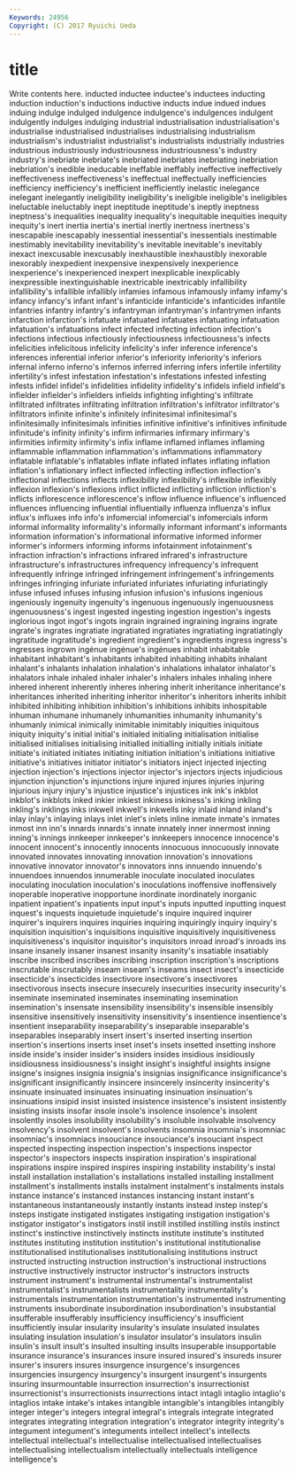 ```yaml
---
Keywords: 24956 
Copyright: (C) 2017 Ryuichi Ueda
---
```


# title

Write contents here.
 inducted inductee inductee's inductees inducting induction induction's inductions
inductive inducts indue indued indues induing indulge indulged indulgence indulgence's
indulgences indulgent indulgently indulges indulging industrial industrialisation industrialisation's industrialise industrialised
industrialises industrialising industrialism industrialism's industrialist industrialist's industrialists industrially industries industrious
industriously industriousness industriousness's industry industry's inebriate inebriate's inebriated inebriates inebriating
inebriation inebriation's inedible ineducable ineffable ineffably ineffective ineffectively ineffectiveness ineffectiveness's
ineffectual ineffectually inefficiencies inefficiency inefficiency's inefficient inefficiently inelastic inelegance inelegant
inelegantly ineligibility ineligibility's ineligible ineligible's ineligibles ineluctable ineluctably inept ineptitude
ineptitude's ineptly ineptness ineptness's inequalities inequality inequality's inequitable inequities inequity
inequity's inert inertia inertia's inertial inertly inertness inertness's inescapable inescapably
inessential inessential's inessentials inestimable inestimably inevitability inevitability's inevitable inevitable's inevitably
inexact inexcusable inexcusably inexhaustible inexhaustibly inexorable inexorably inexpedient inexpensive inexpensively
inexperience inexperience's inexperienced inexpert inexplicable inexplicably inexpressible inextinguishable inextricable inextricably
infallibility infallibility's infallible infallibly infamies infamous infamously infamy infamy's infancy
infancy's infant infant's infanticide infanticide's infanticides infantile infantries infantry infantry's
infantryman infantryman's infantrymen infants infarction infarction's infatuate infatuated infatuates infatuating
infatuation infatuation's infatuations infect infected infecting infection infection's infections infectious
infectiously infectiousness infectiousness's infects infelicities infelicitous infelicity infelicity's infer inference
inference's inferences inferential inferior inferior's inferiority inferiority's inferiors infernal inferno
inferno's infernos inferred inferring infers infertile infertility infertility's infest infestation
infestation's infestations infested infesting infests infidel infidel's infidelities infidelity infidelity's
infidels infield infield's infielder infielder's infielders infields infighting infighting's infiltrate
infiltrated infiltrates infiltrating infiltration infiltration's infiltrator infiltrator's infiltrators infinite infinite's
infinitely infinitesimal infinitesimal's infinitesimally infinitesimals infinities infinitive infinitive's infinitives infinitude
infinitude's infinity infinity's infirm infirmaries infirmary infirmary's infirmities infirmity infirmity's
infix inflame inflamed inflames inflaming inflammable inflammation inflammation's inflammations inflammatory
inflatable inflatable's inflatables inflate inflated inflates inflating inflation inflation's inflationary
inflect inflected inflecting inflection inflection's inflectional inflections inflects inflexibility inflexibility's
inflexible inflexibly inflexion inflexion's inflexions inflict inflicted inflicting infliction infliction's
inflicts inflorescence inflorescence's inflow influence influence's influenced influences influencing influential
influentially influenza influenza's influx influx's influxes info info's infomercial infomercial's
infomercials inform informal informality informality's informally informant informant's informants information
information's informational informative informed informer informer's informers informing informs infotainment
infotainment's infraction infraction's infractions infrared infrared's infrastructure infrastructure's infrastructures infrequency
infrequency's infrequent infrequently infringe infringed infringement infringement's infringements infringes infringing
infuriate infuriated infuriates infuriating infuriatingly infuse infused infuses infusing infusion
infusion's infusions ingenious ingeniously ingenuity ingenuity's ingenuous ingenuously ingenuousness ingenuousness's
ingest ingested ingesting ingestion ingestion's ingests inglorious ingot ingot's ingots
ingrain ingrained ingraining ingrains ingrate ingrate's ingrates ingratiate ingratiated ingratiates
ingratiating ingratiatingly ingratitude ingratitude's ingredient ingredient's ingredients ingress ingress's ingresses
ingrown ingénue ingénue's ingénues inhabit inhabitable inhabitant inhabitant's inhabitants inhabited
inhabiting inhabits inhalant inhalant's inhalants inhalation inhalation's inhalations inhalator inhalator's
inhalators inhale inhaled inhaler inhaler's inhalers inhales inhaling inhere inhered
inherent inherently inheres inhering inherit inheritance inheritance's inheritances inherited inheriting
inheritor inheritor's inheritors inherits inhibit inhibited inhibiting inhibition inhibition's inhibitions
inhibits inhospitable inhuman inhumane inhumanely inhumanities inhumanity inhumanity's inhumanly inimical
inimically inimitable inimitably iniquities iniquitous iniquity iniquity's initial initial's initialed
initialing initialisation initialise initialised initialises initialising initialled initialling initially initials
initiate initiate's initiated initiates initiating initiation initiation's initiations initiative initiative's
initiatives initiator initiator's initiators inject injected injecting injection injection's injections
injector injector's injectors injects injudicious injunction injunction's injunctions injure injured
injures injuries injuring injurious injury injury's injustice injustice's injustices ink
ink's inkblot inkblot's inkblots inked inkier inkiest inkiness inkiness's inking
inkling inkling's inklings inks inkwell inkwell's inkwells inky inlaid inland
inland's inlay inlay's inlaying inlays inlet inlet's inlets inline inmate
inmate's inmates inmost inn inn's innards innards's innate innately inner
innermost inning inning's innings innkeeper innkeeper's innkeepers innocence innocence's innocent
innocent's innocently innocents innocuous innocuously innovate innovated innovates innovating innovation
innovation's innovations innovative innovator innovator's innovators inns innuendo innuendo's innuendoes
innuendos innumerable inoculate inoculated inoculates inoculating inoculation inoculation's inoculations inoffensive
inoffensively inoperable inoperative inopportune inordinate inordinately inorganic inpatient inpatient's inpatients
input input's inputs inputted inputting inquest inquest's inquests inquietude inquietude's
inquire inquired inquirer inquirer's inquirers inquires inquiries inquiring inquiringly inquiry
inquiry's inquisition inquisition's inquisitions inquisitive inquisitively inquisitiveness inquisitiveness's inquisitor inquisitor's
inquisitors inroad inroad's inroads ins insane insanely insaner insanest insanity
insanity's insatiable insatiably inscribe inscribed inscribes inscribing inscription inscription's inscriptions
inscrutable inscrutably inseam inseam's inseams insect insect's insecticide insecticide's insecticides
insectivore insectivore's insectivores insectivorous insects insecure insecurely insecurities insecurity insecurity's
inseminate inseminated inseminates inseminating insemination insemination's insensate insensibility insensibility's insensible
insensibly insensitive insensitively insensitivity insensitivity's insentience insentience's insentient inseparability inseparability's
inseparable inseparable's inseparables inseparably insert insert's inserted inserting insertion insertion's
insertions inserts inset inset's insets insetted insetting inshore inside inside's
insider insider's insiders insides insidious insidiously insidiousness insidiousness's insight insight's
insightful insights insigne insigne's insignes insignia insignia's insignias insignificance insignificance's
insignificant insignificantly insincere insincerely insincerity insincerity's insinuate insinuated insinuates insinuating
insinuation insinuation's insinuations insipid insist insisted insistence insistence's insistent insistently
insisting insists insofar insole insole's insolence insolence's insolent insolently insoles
insolubility insolubility's insoluble insolvable insolvency insolvency's insolvent insolvent's insolvents insomnia
insomnia's insomniac insomniac's insomniacs insouciance insouciance's insouciant inspect inspected inspecting
inspection inspection's inspections inspector inspector's inspectors inspects inspiration inspiration's inspirational
inspirations inspire inspired inspires inspiring instability instability's instal install installation
installation's installations installed installing installment installment's installments installs instalment instalment's
instalments instals instance instance's instanced instances instancing instant instant's instantaneous
instantaneously instantly instants instead instep instep's insteps instigate instigated instigates
instigating instigation instigation's instigator instigator's instigators instil instill instilled instilling
instils instinct instinct's instinctive instinctively instincts institute institute's instituted institutes
instituting institution institution's institutional institutionalise institutionalised institutionalises institutionalising institutions instruct
instructed instructing instruction instruction's instructional instructions instructive instructively instructor instructor's
instructors instructs instrument instrument's instrumental instrumental's instrumentalist instrumentalist's instrumentalists instrumentality
instrumentality's instrumentals instrumentation instrumentation's instrumented instrumenting instruments insubordinate insubordination insubordination's
insubstantial insufferable insufferably insufficiency insufficiency's insufficient insufficiently insular insularity insularity's
insulate insulated insulates insulating insulation insulation's insulator insulator's insulators insulin
insulin's insult insult's insulted insulting insults insuperable insupportable insurance insurance's
insurances insure insured insured's insureds insurer insurer's insurers insures insurgence
insurgence's insurgences insurgencies insurgency insurgency's insurgent insurgent's insurgents insuring insurmountable
insurrection insurrection's insurrectionist insurrectionist's insurrectionists insurrections intact intagli intaglio intaglio's
intaglios intake intake's intakes intangible intangible's intangibles intangibly integer integer's
integers integral integral's integrals integrate integrated integrates integrating integration integration's
integrator integrity integrity's integument integument's integuments intellect intellect's intellects intellectual
intellectual's intellectualise intellectualised intellectualises intellectualising intellectualism intellectually intellectuals intelligence intelligence's

